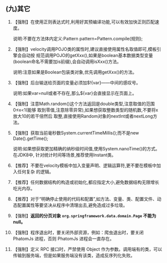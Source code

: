 ## \(九\)其它

1. 【强制】在使用正则表达式时,利用好其预编译功能,可以有效加快正则匹配速度。

	说明:不要在方法体内定义:Pattern pattern=Pattern.compile\(规则\);

2. 【强制】velocity调用POJO类的属性时,建议直接使用属性名取值即可,模板引擎会自动按 规范调用POJO的getXxx\(\),如果是boolean基本数据类型变量\(boolean命名不需要加is前缀\),会自动调用isXxx\(\)方法。 
 
   说明:注意如果是Boolean包装类对象,优先调用getXxx\(\)的方法。

3. 【强制】后台输送给页面的变量必须加$!{var}——中间的感叹号。

	说明:如果var=null或者不存在,那么${var}会直接显示在页面上。

4. 【强制】注意Math.random\(\)这个方法返回是double类型,注意取值的范围0≤x&lt;1\(能够 取到零值,注意除零异常\),如果想获取整数类型的随机数,不要将x放大10的若干倍然后 取整,直接使用Random对象的nextInt或者nextLong方法。

5. 【强制】获取当前毫秒数System.currentTimeMillis\(\);而不是new Date\(\).getTime\(\);

	说明:如果想获取更加精确的纳秒级时间值,使用System.nanoTime\(\)的方式。在JDK8中, 针对统计时间等场景,推荐使用Instant类。

6. 【推荐】不要在velocity模板中加入变量声明、逻辑运算符,更不要在模板中加入任何复杂 的逻辑。

7. 【推荐】任何数据结构的构造或初始化,都应指定大小,避免数据结构无限增长吃光内存。

8. 【推荐】对于“明确停止使用的代码和配置”,如方法、变量、类、配置文件、动态配置属性等要坚决从程序中清理出去,避免造成过多垃圾。

9. 【强制】__返回的分页对象 `org.springframework.data.domain.Page` 不能为 null。__

10. 【强制】程序退出时，要关闭外部资源，例如：爬虫退出时，要关闭 PhatomJs 进程，否则 PhatomJs 进程会一直存在。

11. 【强制】定义 RPC 接口时，严禁使用 Object 作为参数。调用端有的类，可以传输到服务端，但是如果服务端没有该类，造成反序列化失败。


